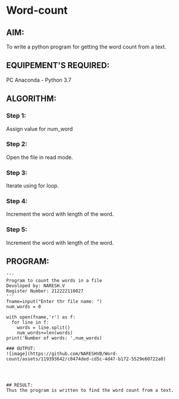 # Word-count
## AIM:
To write a python program for getting the word count from a text.
## EQUIPEMENT'S REQUIRED: 
PC
Anaconda - Python 3.7
## ALGORITHM: 
### Step 1:
Assign value for num_word

### Step 2: 
 Open the file in read mode.
### Step 3: 
Iterate using for loop.
### Step 4:  
Increment the word with length of the word.
### Step 5: 
Increment the word with length of the word.


## PROGRAM:
```
'''
Program to count the words in a file
Devoloped by: NARESH.V
Register Number: 212222110027
'''
fname=input("Enter thr file name: ")
num_words = 0

with open(fname,'r') as f:
  for line in f:
    words = line.split()
    num_words+=len(words)
print('Number of words: ',num_words)

### OUTPUT:
![image](https://github.com/NARESHVB/Word-count/assets/119393642/c0474ded-cd5c-4d47-b172-5529e60722a0)




## RESULT:
Thus the program is written to find the word count from a text.

